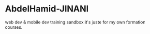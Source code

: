 # AbdelHamid-JINANI
web dev &amp; mobile dev training sandbox 
it's juste for my own formation courses.
